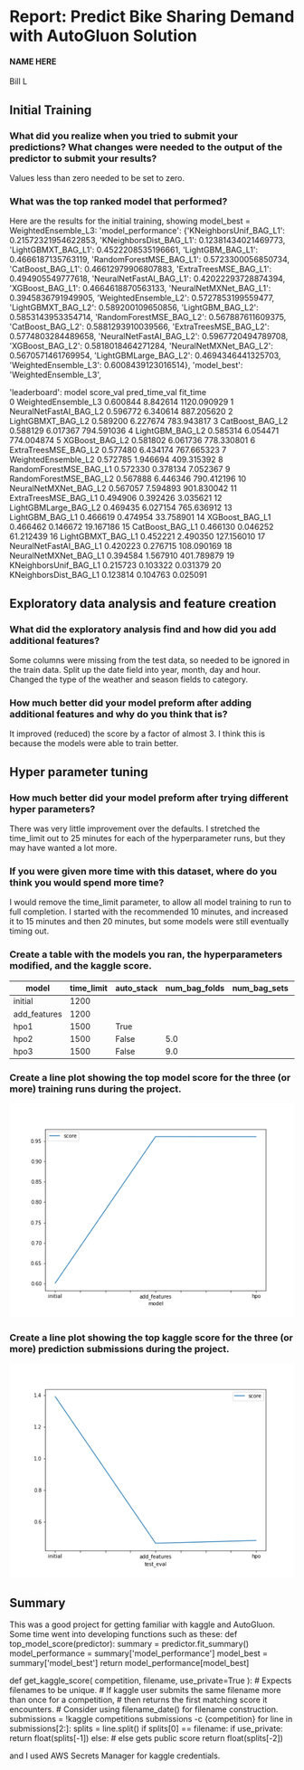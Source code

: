 # Report: Predict Bike Sharing Demand with AutoGluon Solution
#### NAME HERE
Bill L

## Initial Training
### What did you realize when you tried to submit your predictions? What changes were needed to the output of the predictor to submit your results?
Values less than zero needed to be set to zero.

### What was the top ranked model that performed?
Here are the results for the initial training, showing model_best = WeightedEnsemble_L3:
'model_performance': {'KNeighborsUnif_BAG_L1': 0.21572321954622853,
  'KNeighborsDist_BAG_L1': 0.12381434021469773,
  'LightGBMXT_BAG_L1': 0.4522208535196661,
  'LightGBM_BAG_L1': 0.4666187135763119,
  'RandomForestMSE_BAG_L1': 0.5723300056850734,
  'CatBoost_BAG_L1': 0.46612979906807883,
  'ExtraTreesMSE_BAG_L1': 0.494905549777618,
  'NeuralNetFastAI_BAG_L1': 0.42022293728874394,
  'XGBoost_BAG_L1': 0.4664618870563133,
  'NeuralNetMXNet_BAG_L1': 0.3945836791949905,
  'WeightedEnsemble_L2': 0.5727853199559477,
  'LightGBMXT_BAG_L2': 0.589200109650856,
  'LightGBM_BAG_L2': 0.5853143953354714,
  'RandomForestMSE_BAG_L2': 0.567887611609375,
  'CatBoost_BAG_L2': 0.5881293910039566,
  'ExtraTreesMSE_BAG_L2': 0.5774803284489658,
  'NeuralNetFastAI_BAG_L2': 0.5967720494789708,
  'XGBoost_BAG_L2': 0.5818018464271284,
  'NeuralNetMXNet_BAG_L2': 0.5670571461769954,
  'LightGBMLarge_BAG_L2': 0.4694346441325703,
  'WeightedEnsemble_L3': 0.6008439123016514},
 'model_best': 'WeightedEnsemble_L3',

'leaderboard':                      model  score_val  pred_time_val     fit_time  \
 0      WeightedEnsemble_L3   0.600844       8.842614  1120.090929
 1   NeuralNetFastAI_BAG_L2   0.596772       6.340614   887.205620
 2        LightGBMXT_BAG_L2   0.589200       6.227674   783.943817
 3          CatBoost_BAG_L2   0.588129       6.017367   794.591036
 4          LightGBM_BAG_L2   0.585314       6.054471   774.004874
 5           XGBoost_BAG_L2   0.581802       6.061736   778.330801
 6     ExtraTreesMSE_BAG_L2   0.577480       6.434174   767.665323
 7      WeightedEnsemble_L2   0.572785       1.946694   409.315392
 8   RandomForestMSE_BAG_L1   0.572330       0.378134     7.052367
 9   RandomForestMSE_BAG_L2   0.567888       6.446346   790.412196
 10   NeuralNetMXNet_BAG_L2   0.567057       7.594893   901.830042
 11    ExtraTreesMSE_BAG_L1   0.494906       0.392426     3.035621
 12    LightGBMLarge_BAG_L2   0.469435       6.027154   765.636912
 13         LightGBM_BAG_L1   0.466619       0.474954    33.758901
 14          XGBoost_BAG_L1   0.466462       0.146672    19.167186
 15         CatBoost_BAG_L1   0.466130       0.046252    61.212439
 16       LightGBMXT_BAG_L1   0.452221       2.490350   127.156010
 17  NeuralNetFastAI_BAG_L1   0.420223       0.276715   108.090169
 18   NeuralNetMXNet_BAG_L1   0.394584       1.567910   401.789879
 19   KNeighborsUnif_BAG_L1   0.215723       0.103322     0.031379
 20   KNeighborsDist_BAG_L1   0.123814       0.104763     0.025091

## Exploratory data analysis and feature creation
### What did the exploratory analysis find and how did you add additional features?
Some columns were missing from the test data, so needed to be ignored in the train data.
Split up the date field into year, month, day and hour.
Changed the type of the weather and season fields to category.

### How much better did your model preform after adding additional features and why do you think that is?
It improved (reduced) the score by a factor of almost 3.
I think this is because the models were able to train better.

## Hyper parameter tuning
### How much better did your model preform after trying different hyper parameters?
There was very little improvement over the defaults.  I stretched the time_limit out to 25 minutes for each of the hyperparameter runs, but they may have wanted a lot more.
### If you were given more time with this dataset, where do you think you would spend more time?
I would remove the time_limit parameter, to allow all model training to run to full completion.  I started with the recommended 10 minutes, and increased it to 15 minutes and then 20 minutes, but some models were still eventually timing out.

### Create a table with the models you ran, the hyperparameters modified, and the kaggle score.
|model|time_limit|auto_stack|num_bag_folds|num_bag_sets|num_stack_levels|score|
|--|--|--|--|--|--|--|
|initial|1200|||||1.39168|
|add_features|1200|||||0.46509|
|hpo1|1500|True||||0.48201|
|hpo2|1500|False|5.0||2.0|0.46276|
|hpo3|1500|False|9.0||3.0|0.46265|
### Create a line plot showing the top model score for the three (or more) training runs during the project.

![model_train_score.png](reports/model_train_score.png)

### Create a line plot showing the top kaggle score for the three (or more) prediction submissions during the project.

![model_test_score.png](reports/model_test_score.png)

## Summary
This was a good project for getting familiar with kaggle and AutoGluon.
Some time went into developing functions such as these:
def top_model_score(predictor):
    summary = predictor.fit_summary()
    model_performance = summary['model_performance']
    model_best = summary['model_best']
    return model_performance[model_best]

def get_kaggle_score( competition, filename, use_private=True ):
    # Expects filenames to be unique.
    # If kaggle user submits the same filename more than once for a competition,
    # then returns the first matching score it encounters.
    # Consider using filename_date() for filename construction.
    submissions = !kaggle competitions submissions -c {competition}
    for line in submissions[2:]:
        splits = line.split()
        if splits[0] == filename:
            if use_private:
                return float(splits[-1])
            else: # else gets public score
                return float(splits[-2])

and I used AWS Secrets Manager for kaggle credentials.
